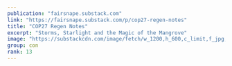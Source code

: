 ```yaml
---
publication: "fairsnape.substack.com"
link: "https://fairsnape.substack.com/p/cop27-regen-notes"
title: "COP27 Regen Notes"
excerpt: "Storms, Starlight and the Magic of the Mangrove"
image: "https://substackcdn.com/image/fetch/w_1200,h_600,c_limit,f_jpg,q_auto:good,fl_progressive:steep/https%3A%2F%2Fbucketeer-e05bbc84-baa3-437e-9518-adb32be77984.s3.amazonaws.com%2Fpublic%2Fimages%2F9e526fcf-9034-4b0f-9660-8cba086c7864_3590x2515.jpeg"
group: con
rank: 13
---
```

